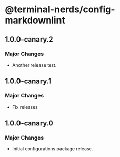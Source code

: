 # @terminal-nerds/config-markdownlint

## 1.0.0-canary.2

### Major Changes

- Another release test.

## 1.0.0-canary.1

### Major Changes

- Fix releases

## 1.0.0-canary.0

### Major Changes

- Initial configurations package release.
